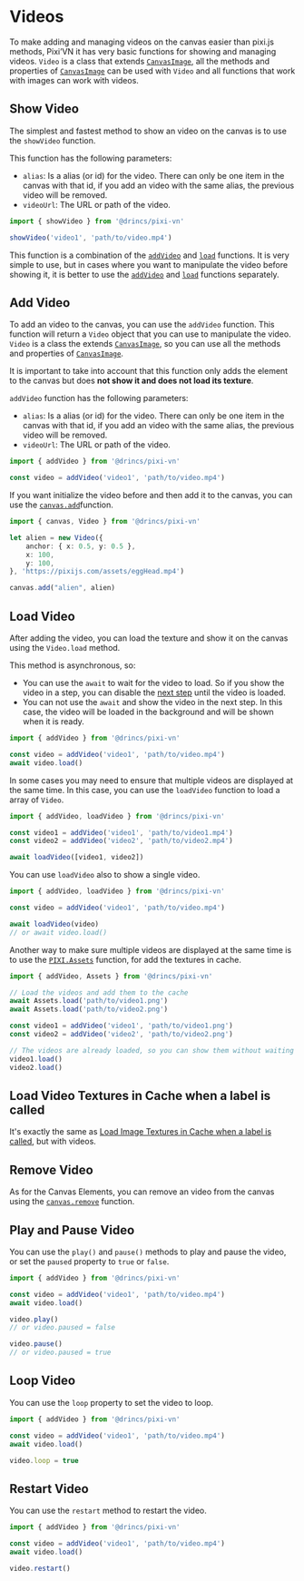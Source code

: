 # Videos

To make adding and managing videos on the canvas easier than pixi.js methods, Pixi’VN it has very basic functions for showing and managing videos. `Video` is a class that extends [`CanvasImage`](/start/images.md), all the methods and properties of [`CanvasImage`](/start/images.md) can be used with `Video` and all functions that work with images can work with videos.

## Show Video

The simplest and fastest method to show an video on the canvas is to use the `showVideo` function.

This function has the following parameters:

* `alias`: Is a alias (or id) for the video. There can only be one item in the canvas with that id, if you add an video with the same alias, the previous video will be removed.
* `videoUrl`: The URL or path of the video.

```typescript
import { showVideo } from '@drincs/pixi-vn'

showVideo('video1', 'path/to/video.mp4')
```

This function is a combination of the [`addVideo`](#add-video) and [`load`](#load-video) functions. It is very simple to use, but in cases where you want to manipulate the video before showing it, it is better to use the [`addVideo`](#add-video) and [`load`](#load-video) functions separately.

## Add Video

To add an video to the canvas, you can use the `addVideo` function. This function will return a `Video` object that you can use to manipulate the video. `Video` is a class the extends [`CanvasImage`](/start/images.md), so you can use all the methods and properties of [`CanvasImage`](/start/images.md).

It is important to take into account that this function only adds the element to the canvas but does **not show it and does not load its texture**.

`addVideo` function has the following parameters:

* `alias`: Is a alias (or id) for the video. There can only be one item in the canvas with that id, if you add an video with the same alias, the previous video will be removed.
* `videoUrl`: The URL or path of the video.

```typescript
import { addVideo } from '@drincs/pixi-vn'

const video = addVideo('video1', 'path/to/video.mp4')
```

If you want initialize the video before and then add it to the canvas, you can use the [`canvas.add`](/start/canvas-elements#add-canvas-elements)function.

```typescript
import { canvas, Video } from '@drincs/pixi-vn'

let alien = new Video({
    anchor: { x: 0.5, y: 0.5 },
    x: 100,
    y: 100,
}, 'https://pixijs.com/assets/eggHead.mp4')

canvas.add("alien", alien)
```

## Load Video

After adding the video, you can load the texture and show it on the canvas using the `Video.load` method.

This method is asynchronous, so:

* You can use the `await` to wait for the video to load. So if you show the video in a step, you can disable the [next step](/start/labels#next-step) until the video is loaded.
* You can not use the `await` and show the video in the next step. In this case, the video will be loaded in the background and will be shown when it is ready.

```typescript
import { addVideo } from '@drincs/pixi-vn'

const video = addVideo('video1', 'path/to/video.mp4')
await video.load()
```

In some cases you may need to ensure that multiple videos are displayed at the same time. In this case, you can use the `loadVideo` function to load a array of `Video`.

```typescript
import { addVideo, loadVideo } from '@drincs/pixi-vn'

const video1 = addVideo('video1', 'path/to/video1.mp4')
const video2 = addVideo('video2', 'path/to/video2.mp4')

await loadVideo([video1, video2])
```

You can use `loadVideo` also to show a single video.

```typescript
import { addVideo, loadVideo } from '@drincs/pixi-vn'

const video = addVideo('video1', 'path/to/video.mp4')

await loadVideo(video)
// or await video.load()
```

Another way to make sure multiple videos are displayed at the same time is to use the [`PIXI.Assets`](https://pixijs.com/8.x/examples/assets/async) function, for add the textures in cache.

```typescript
import { addVideo, Assets } from '@drincs/pixi-vn'

// Load the videos and add them to the cache
await Assets.load('path/to/video1.png')
await Assets.load('path/to/video2.png')

const video1 = addVideo('video1', 'path/to/video1.png')
const video2 = addVideo('video2', 'path/to/video2.png')

// The videos are already loaded, so you can show them without waiting
video1.load()
video2.load()
```

## Load Video Textures in Cache when a label is called

It's exactly the same as [Load Image Textures in Cache when a label is called](/start/images.md#load-image-textures-in-cache-when-a-label-is-called), but with videos.

## Remove Video

As for the Canvas Elements, you can remove an video from the canvas using the [`canvas.remove`](/start/canvas-elements#remove-canvas-elements) function.

## Play and Pause Video

You can use the `play()` and `pause()` methods to play and pause the video, or set the `paused` property to `true` or `false`.

```typescript
import { addVideo } from '@drincs/pixi-vn'

const video = addVideo('video1', 'path/to/video.mp4')
await video.load()

video.play()
// or video.paused = false

video.pause()
// or video.paused = true
```

## Loop Video

You can use the `loop` property to set the video to loop.

```typescript
import { addVideo } from '@drincs/pixi-vn'

const video = addVideo('video1', 'path/to/video.mp4')
await video.load()

video.loop = true
```

## Restart Video

You can use the `restart` method to restart the video.

```typescript
import { addVideo } from '@drincs/pixi-vn'

const video = addVideo('video1', 'path/to/video.mp4')
await video.load()

video.restart()
```
